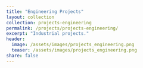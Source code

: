 ```yaml
---
title: "Engineering Projects"
layout: collection
collection: projects-engineering
permalink: /projects/projects-engineering/
excerpt: "Industrial projects."
header:
  image: /assets/images/projects_engineering.png
  teaser: /assets/images/projects_engineering.png
share: false
---
```

